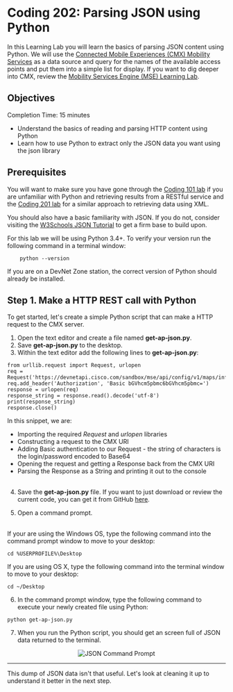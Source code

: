 # Coding 202: Parsing JSON using Python

In this Learning Lab you will learn the basics of parsing JSON content using Python. We will use the [Connected Mobile Experiences (CMX) Mobility Services](https://developer.cisco.com/site/cmx-mobility-services/ "CMX Mobility Services") as a data source and query for the names of the available access points and put them into a simple list for display. If you want to dig deeper into CMX, review the [Mobility Services Engine (MSE) Learning Lab](#/labs/cmx/step/1).

## Objectives

Completion Time: 15 minutes

- Understand the basics of reading and parsing HTTP content using Python
- Learn how to use Python to extract only the JSON data you want using the json library

## Prerequisites

You will want to make sure you have gone through the [Coding 101 lab](#/labs/coding-101-rest-basics/step/1 "Coding 101 Lab") if you are unfamiliar with Python and retrieving results from a RESTful service and the [Coding 201 lab](#/labs/coding-201-parsing-xml/step/1 "Coding 201 Parsing XML using Python Lab") for a similar approach to retrieving data using XML.

You should also have a basic familiarity with JSON. If you do not, consider visiting the [W3Schools JSON Tutorial](http://www.w3schools.com/json/ "W3Schools JSON Tutorial") to get a firm base to build upon.

For this lab we will be using Python 3.4+. To verify your version run the following command in a terminal window:

```
    python --version
```

If you are on a DevNet Zone station, the correct version of Python should already be installed.

## Step 1\. Make a HTTP REST call with Python

To get started, let's create a simple Python script that can make a HTTP request to the CMX server.

1. Open the text editor and create a file named **get-ap-json.py**.
2. Save **get-ap-json.py** to the desktop.
3. Within the text editor add the following lines to **get-ap-json.py**:

  ```
  from urllib.request import Request, urlopen
  req = Request('https://devnetapi.cisco.com/sandbox/mse/api/config/v1/maps/info/DevNetCampus/DevNetBuilding/DevNetZone')
  req.add_header('Authorization', 'Basic bGVhcm5pbmc6bGVhcm5pbmc=')
  response = urlopen(req)
  response_string = response.read().decode('utf-8')
  print(response_string)
  response.close()
  ```

  In this snippet, we are:

  - Importing the required _Request_ and _urlopen_ libraries
  - Constructing a request to the CMX URI
  - Adding Basic authentication to our Request - the string of characters is the login/password encoded to Base64
  - Opening the request and getting a Response back from the CMX URI
  - Parsing the Response as a String and printing it out to the console<br><br>

4. Save the **get-ap-json.py** file. If you want to just download or review the current code, you can get it from GitHub [here](https://github.com/CiscoDevNet/coding-skills-sample-code/blob/master/coding202-parsing-json/get-ap-json-1.py).

5. Open a command prompt.<br>
  <br>
  If your are using the Windows OS, type the following command into the command prompt window to move to your desktop:

  ```
  cd %USERPROFILE%\Desktop
  ```

  If you are using OS X, type the following command into the terminal window to move to your desktop:

  ```
  cd ~/Desktop
  ```

6. In the command prompt window, type the following command to execute your newly created file using Python:

  ```
  python get-ap-json.py
  ```

7. When you run the Python script, you should get an screen full of JSON data returned to the terminal.

<div style="text-align:center" markdown="1">
  <img src="/posts/files/coding-202-parsing-json/json-output.png" alt="JSON Command Prompt">
</div>

--------------------------------------------------------------------------------

This dump of JSON data isn't that useful. Let's look at cleaning it up to understand it better in the next step.
